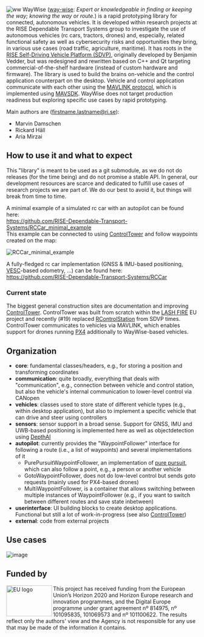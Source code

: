 ![ww](https://user-images.githubusercontent.com/2404625/166413759-d1d2f771-984c-4dec-9036-866cf29dc547.png)
WayWise ([way-wise](https://en.wiktionary.org/wiki/way-wise): _Expert or knowledgeable in finding or keeping the way; knowing the way or route._) is a rapid prototyping library for connected, autonomous vehicles.
It is developed within research projects at the RISE Dependable Transport Systems group to investigate the use of autonomous vehicles (rc cars, tractors, drones) and, especially, related functional safety as well as cybersecurity risks and opportunities they bring, in various use cases (road traffic, agriculture, maritime).
It has roots in the [RISE Self-Driving Vehicle Platform (SDVP)](https://github.com/RISE-Dependable-Transport-Systems/rise_sdvp), originally developed by Benjamin Vedder, but was redesigned and rewritten based on C++ and Qt targeting commercial-of-the-shelf hardware (instead of custom hardware and firmware).
The library is used to build the brains on-vehicle and the control application counterpart on the desktop.
Vehicle and control application communicate with each other using the [MAVLINK protocol](https://mavlink.io/), which is implemented using [MAVSDK](http://mavsdk.io/).
WayWise does not target production readiness but exploring specific use cases by rapid prototyping.

Main authors are (firstname.lastname@ri.se):
- Marvin Damschen
- Rickard Häll
- Aria Mirzai

## How to use it and what to expect
This "library" is meant to be used as a git submodule, as we do not do releases (for the time being) and do not promise a stable API.
In general, our development resources are scarce and dedicated to fulfill use cases of research projects we are part of.
We do our best to avoid it, but things will break from time to time.

A minimal example of a simulated rc car with an autopilot can be found here: \
https://github.com/RISE-Dependable-Transport-Systems/RCCar_minimal_example \
This example can be connected to using [ControlTower](https://github.com/RISE-Dependable-Transport-Systems/ControlTower) and follow waypoints created on the map:

![RCCar_minimal_example](https://user-images.githubusercontent.com/2404625/202208555-1271ba0d-55f7-4c26-94ac-53920e6d18c5.gif)

A fully-fledged rc car implementation (GNSS & IMU-based positioning, [VESC](https://vesc-project.com/)-based odometry, ...) can be found here: \
https://github.com/RISE-Dependable-Transport-Systems/RCCar

### Current state
The biggest general construction sites are documentation and improving [ControlTower](https://github.com/RISE-Dependable-Transport-Systems/ControlTower).
ControlTower was built from scratch within the [LASH FIRE](https://lashfire.eu/) EU project and recently (#19) replaced [RControlStation](https://github.com/RISE-Dependable-Transport-Systems/rise_sdvp/tree/master/Linux/RControlStation) from SDVP times. 
ControlTower communicates to vehicles via MAVLINK, which enables support for drones running [PX4](https://px4.io/) additionally to WayWise-based vehicles.

## Organization
- **core**: fundamental classes/headers, e.g., for storing a position and transforming coordinates
- **communication**: quite broadly, everything that deals with "communication", e.g., connection between vehicle and control station, but also the vehicle's internal communication to lower-level control via CANopen
- **vehicles**: classes used to store state of different vehicle types (e.g., within desktop application), but also to implement a specific vehicle that can drive and steer using controllers
- **sensors**: sensor support in a broad sense. Support for GNSS, IMU and UWB-based positioning is implemented here as well as objectdetection using [DepthAI](https://docs.luxonis.com/en/latest/)
- **autopilot**: currently provides the "WaypointFollower" interface for following a route (i.e., a list of waypoints) and several implementations of it
  - PurePursuitWaypointFollower, an implementation of [pure pursuit](https://www.ri.cmu.edu/pub_files/pub3/coulter_r_craig_1992_1/coulter_r_craig_1992_1.pdf), which can also follow a point, e.g., a person or another vehicle
  - GotoWaypointFollower, does not do low-level control but sends goto requests (mainly used for PX4-based drones)
  - MultiWaypointFollower, is a container that allows switching between multiple instances of WaypointFollower (e.g., if you want to switch between different routes and save state inbetween)
- **userinterface**: UI building blocks to create desktop applications. Functional but still a lot of work-in-progress (see also [ControlTower](https://github.com/RISE-Dependable-Transport-Systems/ControlTower))
- **external**: code from external projects

## Use cases
![image](https://user-images.githubusercontent.com/2404625/165902491-023a640b-947a-4a76-aea6-6219e5f8ca76.png)

## Funded by
<img src="https://user-images.githubusercontent.com/2404625/202213271-a4006999-49d5-4e61-9f3d-867a469238d1.png" width="120" height="81" align="left" alt="EU logo" />
This project has received funding from the European Union’s Horizon 2020 and Horizon Europe research and innovation programmes, and the Digital Europe programme under grant agreement nº 814975, nº 101095835, 101069573 and nº 101100622. The results reflect only the authors' view and the Agency is not responsible
for any use that may be made of the information it contains.
